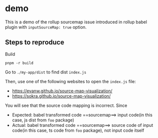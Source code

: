 # demo

This is a demo of the rollup sourcemap issue introduced in rollup babel plugin with `inputSourceMap: true` option.

## Steps to reproduce

Build

```shell
pnpm -r build
```

Go to `./my-app/dist` to find dist `index.js`

Then, use one of the following websites to open the `index.js` file:

- https://evanw.github.io/source-map-visualization/
- https://sokra.github.io/source-map-visualization/

You will see that the source code mapping is incorrect. Since

- Expected: babel transformed code ==sourcemap==> input code(in this case, js dist from `foo` package)
- Actual: babel transformed code ==sourcemap==> source code of input code(in this case, ts code from `foo` package), not input code itself

